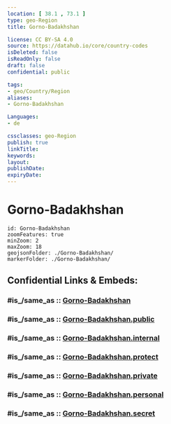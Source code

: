 ```yaml
---
location: [ 38.1 , 73.1 ] 
type: geo-Region
title: Gorno-Badakhshan

license: CC BY-SA 4.0
source: https://datahub.io/core/country-codes
isDeleted: false
isReadOnly: false
draft: false
confidential: public

tags:
- geo/Country/Region
aliases:
- Gorno-Badakhshan

Languages:
- de

cssclasses: geo-Region
publish: true
linkTitle: 
keywords: 
layout: 
publishDate: 
expiryDate: 
---
```


# Gorno-Badakhshan

```leaflet
id: Gorno-Badakhshan
zoomFeatures: true 
minZoom: 2 
maxZoom: 18
geojsonFolder: ./Gorno-Badakhshan/
markerFolder: ./Gorno-Badakhshan/
```


## Confidential Links & Embeds: 

### #is_/same_as :: [Gorno-Badakhshan](/_Standards/Earth/Continent/Asia/Asia~Central/Tajikistan/Counties/Gorno-Badakhshan.md) 

### #is_/same_as :: [Gorno-Badakhshan.public](/_public/Earth/Continent/Asia/Asia~Central/Tajikistan/Counties/Gorno-Badakhshan.public.md) 

### #is_/same_as :: [Gorno-Badakhshan.internal](/_internal/Earth/Continent/Asia/Asia~Central/Tajikistan/Counties/Gorno-Badakhshan.internal.md) 

### #is_/same_as :: [Gorno-Badakhshan.protect](/_protect/Earth/Continent/Asia/Asia~Central/Tajikistan/Counties/Gorno-Badakhshan.protect.md) 

### #is_/same_as :: [Gorno-Badakhshan.private](/_private/Earth/Continent/Asia/Asia~Central/Tajikistan/Counties/Gorno-Badakhshan.private.md) 

### #is_/same_as :: [Gorno-Badakhshan.personal](/_personal/Earth/Continent/Asia/Asia~Central/Tajikistan/Counties/Gorno-Badakhshan.personal.md) 

### #is_/same_as :: [Gorno-Badakhshan.secret](/_secret/Earth/Continent/Asia/Asia~Central/Tajikistan/Counties/Gorno-Badakhshan.secret.md)

